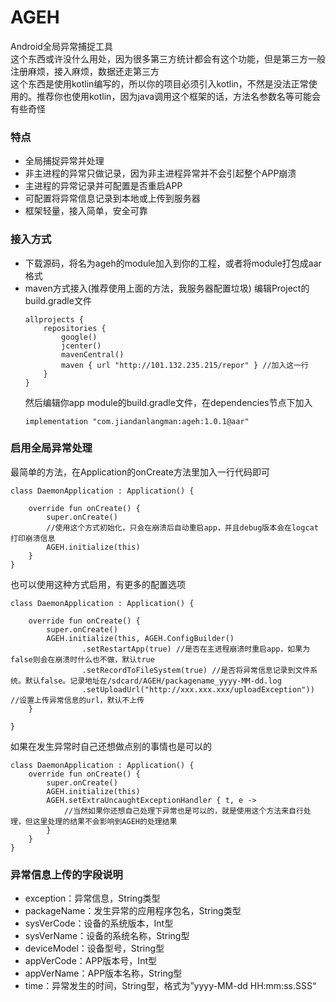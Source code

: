 
# AGEH
Android全局异常捕捉工具  
这个东西或许没什么用处，因为很多第三方统计都会有这个功能，但是第三方一般注册麻烦，接入麻烦，数据还走第三方  
这个东西是使用kotlin编写的，所以你的项目必须引入kotlin，不然是没法正常使用的。推荐你也使用kotlin，因为java调用这个框架的话，方法名参数名等可能会有些奇怪  
### 特点
- 全局捕捉异常并处理
- 非主进程的异常只做记录，因为非主进程异常并不会引起整个APP崩溃
- 主进程的异常记录并可配置是否重启APP
- 可配置将异常信息记录到本地或上传到服务器
- 框架轻量，接入简单，安全可靠
### 接入方式
- 下载源码，将名为ageh的module加入到你的工程，或者将module打包成aar格式
- maven方式接入(推荐使用上面的方法，我服务器配置垃圾)
    编辑Project的build.gradle文件
    ```
    allprojects {
        repositories {
            google()
            jcenter()
            mavenCentral()
            maven { url "http://101.132.235.215/repor" } //加入这一行
        }
    }
    ```
    然后编辑你app module的build.gradle文件，在dependencies节点下加入
    ```
    implementation "com.jiandanlangman:ageh:1.0.1@aar"
    ```
### 启用全局异常处理
最简单的方法，在Application的onCreate方法里加入一行代码即可
```
class DaemonApplication : Application() {
    
    override fun onCreate() {
        super.onCreate()
        //使用这个方式初始化，只会在崩溃后自动重启app，并且debug版本会在logcat打印崩溃信息
        AGEH.initialize(this)
    }
}
```
也可以使用这种方式启用，有更多的配置选项
```
class DaemonApplication : Application() {
    
    override fun onCreate() {
        super.onCreate()
        AGEH.initialize(this, AGEH.ConfigBuilder()
                .setRestartApp(true) //是否在主进程崩溃时重启app，如果为false则会在崩溃时什么也不做，默认true
                .setRecordToFileSystem(true) //是否将异常信息记录到文件系统。默认false。记录地址在/sdcard/AGEH/packagename_yyyy-MM-dd.log
                .setUploadUrl("http://xxx.xxx.xxx/uploadException")) //设置上传异常信息的url，默认不上传
    }
    
}
```
如果在发生异常时自己还想做点别的事情也是可以的
```
class DaemonApplication : Application() {
    override fun onCreate() {
        super.onCreate()
        AGEH.initialize(this)
        AGEH.setExtraUncaughtExceptionHandler { t, e -> 
            //当然如果你还想自己处理下异常也是可以的，就是使用这个方法来自行处理，但这里处理的结果不会影响到AGEH的处理结果
        }
    }
}
```
### 异常信息上传的字段说明
- exception：异常信息，String类型
- packageName：发生异常的应用程序包名，String类型
- sysVerCode：设备的系统版本，Int型
- sysVerName：设备的系统名称，String型
- deviceModel：设备型号，String型
- appVerCode：APP版本号，Int型
- appVerName：APP版本名称，String型
- time：异常发生的时间，String型，格式为”yyyy-MM-dd HH:mm:ss.SSS“
